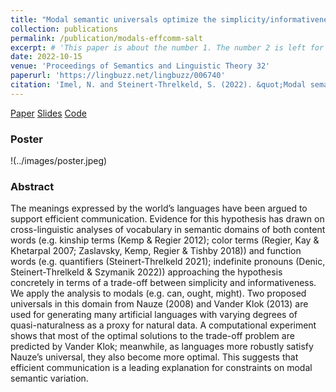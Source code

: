 ```yaml
---
title: "Modal semantic universals optimize the simplicity/informativeness trade-off"
collection: publications
permalink: /publication/modals-effcomm-salt
excerpt: # 'This paper is about the number 1. The number 2 is left for future work.'
date: 2022-10-15
venue: 'Proceedings of Semantics and Linguistic Theory 32'
paperurl: 'https://lingbuzz.net/lingbuzz/006740'
citation: 'Imel, N. and Steinert-Threlkeld, S. (2022). &quot;Modal semantic universals optimize the simplicity/informativeness tradeoff.&quot; <i>Proceedings of Semantics and Linguistic Theory 32</i>.'
---
```


[Paper](https://lingbuzz.net/lingbuzz/006740)
[Slides](https://osf.io/gyn3t/)
[Code](https://github.com/nathimel/modals-effcomm)

### Poster

!(../images/poster.jpeg)

### Abstract

The meanings expressed by the world’s languages have been argued to support efficient communication. Evidence for this hypothesis has drawn on cross-linguistic analyses of vocabulary in semantic domains of both content words (e.g. kinship terms (Kemp & Regier 2012); color terms (Regier, Kay & Khetarpal 2007; Zaslavsky, Kemp, Regier & Tishby 2018)) and function words (e.g. quantifiers (Steinert-Threlkeld 2021); indefinite pronouns (Denic, Steinert-Threlkeld & Szymanik 2022)) approaching the hypothesis concretely in terms of a trade-off between simplicity and informativeness. We apply the analysis to modals (e.g. can, ought, might). Two proposed universals in this domain from Nauze (2008) and Vander Klok (2013) are used for generating many artificial languages with varying degrees of quasi-naturalness as a proxy for natural data. A computational experiment shows that most of the optimal solutions to the trade-off problem are predicted by Vander Klok; meanwhile, as languages more robustly satisfy Nauze’s universal, they also become more optimal. This suggests that efficient communication is a leading explanation for constraints on modal semantic variation.

